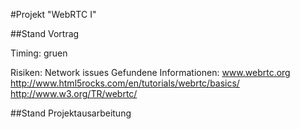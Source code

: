 ﻿#Projekt "WebRTC I"


##Stand Vortrag

Timing: gruen

Risiken:
Network issues
Gefundene Informationen:
www.webrtc.org
http://www.html5rocks.com/en/tutorials/webrtc/basics/
http://www.w3.org/TR/webrtc/


##Stand Projektausarbeitung
